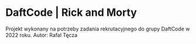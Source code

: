 # DaftCode | Rick and Morty

Projekt wykonany na potrzeby zadania rekrutacyjnego do grupy DaftCode w 2022 roku.
Autor: Rafal Tęcza
